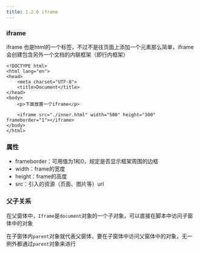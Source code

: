 ```yaml
---
title: 1.2.6 iframe 
---
```

### iframe
iframe 也是html的一个标签，不过不是往页面上添加一个元素那么简单，iframe 会创建包含另外一个文档的内联框架（即行内框架）
```
<!DOCTYPE html>
<html lang="en">
<head>
    <meta charset="UTF-8">
    <title>Document</title>
</head>
<body>
    <p>下面放置一个iframe</p>

    <iframe src="./inner.html" width="500" height="300" frameborder="1"></iframe>
</body>
</html>
```

### 属性
 - frameborder：可用值为1和0，规定是否显示框架周围的边框
 - width：frame的宽度
 - height：frame的高度
 - src：引入的资源（页面、图片等）url

### 父子关系
在父窗体中，`Iframe`是`document`对象的一个子对象，可以直接在脚本中访问子窗体中的对象

在子窗体内`parent`对象就代表父窗体，要在子窗体中访问父窗体中的对象，无一例外都通过`parent`对象来进行